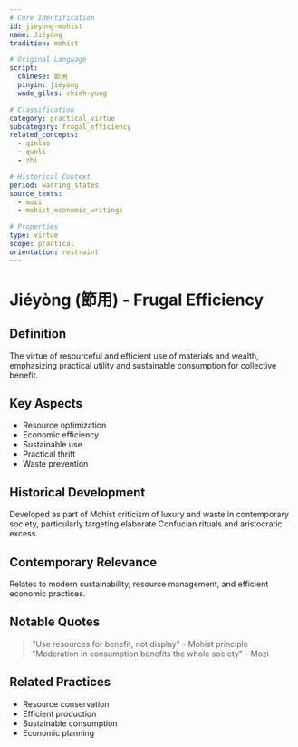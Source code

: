 ```yaml
---
# Core Identification
id: jieyong-mohist
name: Jiéyòng
tradition: mohist

# Original Language
script:
  chinese: 節用
  pinyin: jiéyòng
  wade_giles: chieh-yung

# Classification
category: practical_virtue
subcategory: frugal_efficiency
related_concepts:
  - qinlao
  - qunli
  - zhi

# Historical Context
period: warring_states
source_texts:
  - mozi
  - mohist_economic_writings

# Properties
type: virtue
scope: practical
orientation: restraint
---
```


# Jiéyòng (節用) - Frugal Efficiency

## Definition
The virtue of resourceful and efficient use of materials and wealth, emphasizing practical utility and sustainable consumption for collective benefit.

## Key Aspects
- Resource optimization
- Economic efficiency
- Sustainable use
- Practical thrift
- Waste prevention

## Historical Development
Developed as part of Mohist criticism of luxury and waste in contemporary society, particularly targeting elaborate Confucian rituals and aristocratic excess.

## Contemporary Relevance
Relates to modern sustainability, resource management, and efficient economic practices.

## Notable Quotes
> "Use resources for benefit, not display" - Mohist principle
> "Moderation in consumption benefits the whole society" - Mozi

## Related Practices
- Resource conservation
- Efficient production
- Sustainable consumption
- Economic planning